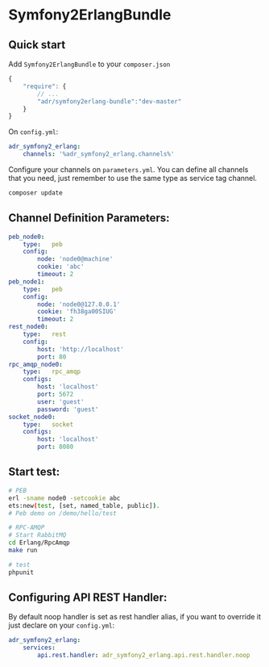# Symfony2ErlangBundle

## Quick start

Add `Symfony2ErlangBundle` to your `composer.json`
```javascript
{
    "require": {
        // ...
        "adr/symfony2erlang-bundle":"dev-master"
    }
}
```

On `config.yml`:

```yml
adr_symfony2_erlang:
    channels: '%adr_symfony2_erlang.channels%'
```

Configure your channels on `parameters.yml`.
You can define all channels that you need, just remember to use the same type
as service tag channel.

```bash
composer update
```

## Channel Definition Parameters:
```yml
peb_node0:
    type:   peb
    config:
        node: 'node0@machine'
        cookie: 'abc'
        timeout: 2
peb_node1:
    type:   peb
    config:
        node: 'node0@127.0.0.1'
        cookie: 'fh38ga00SIUG'
        timeout: 2
rest_node0:
    type:   rest
    config:
        host: 'http://localhost'
        port: 80
rpc_amqp_node0:
    type:   rpc_amqp
    configs:
        host: 'localhost'
        port: 5672
        user: 'guest'
        password: 'guest'
socket_node0:
    type:   socket
    configs:
        host: 'localhost'
        port: 8080
```

## Start test:
```bash
# PEB
erl -sname node0 -setcookie abc
ets:new(test, [set, named_table, public]).
# Peb demo on /demo/hello/test

# RPC-AMQP
# Start RabbitMQ
cd Erlang/RpcAmqp
make run

# test
phpunit
```

## Configuring API REST Handler:

By default noop handler is set as rest handler alias, if you want to
override it just declare on your `config.yml`:

```yml
adr_symfony2_erlang:
    services:
        api.rest.handler: adr_symfony2_erlang.api.rest.handler.noop
```
